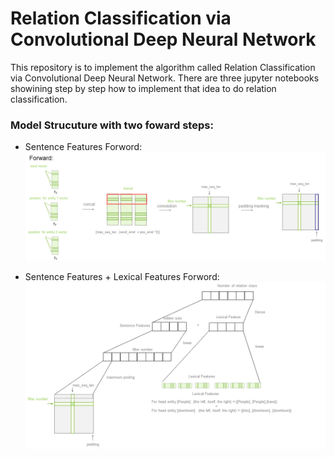 # Relation Classification via Convolutional Deep Neural Network

This repository is to implement the algorithm called Relation Classification via Convolutional Deep Neural Network.
There are three jupyter notebooks showining step by step how to implement that idea to do relation classification. 

### Model Strucuture with two foward steps:

- Sentence Features Forword:
![forward_1](Imgs/forward_1.png)

- Sentence Features + Lexical Features Forword:
![forward_2](Imgs/forward_2.png)


